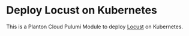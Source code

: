 # Deploy Locust on Kubernetes

This is a Planton Cloud Pulumi Module to deploy [Locust](https://locust.io/) on Kubernetes.

